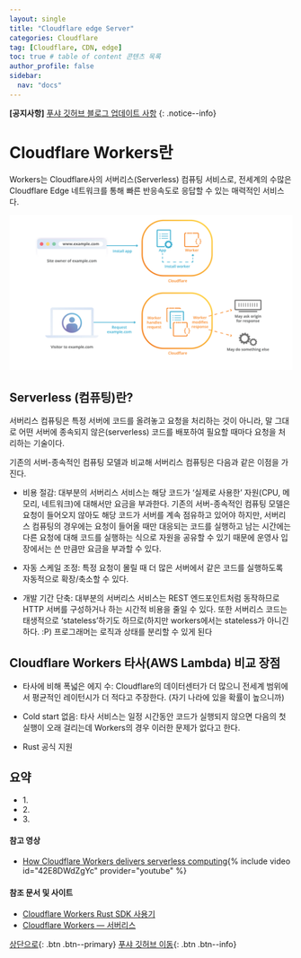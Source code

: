 ```yaml
---
layout: single
title: "Cloudflare edge Server"
categories: Cloudflare
tag: [Cloudflare, CDN, edge]
toc: true # table of content 콘텐츠 목록
author_profile: false
sidebar:
  nav: "docs"
---
```


**[공지사항]** [푸샤 깃허브 블로그 업데이트 사항](https://github.com/de24world/de24world.github.io)
{: .notice--info}

# Cloudflare Workers란

Workers는 Cloudflare사의 서버리스(Serverless) 컴퓨팅 서비스로, 전세계의 수많은 Cloudflare Edge 네트워크를 통해 빠른 반응속도로 응답할 수 있는 매력적인 서비스다.

<img src="/assets/images/Cloudflare/cloudflare-workers.png" />

## Serverless (컴퓨팅)란?

서버리스 컴퓨팅은 특정 서버에 코드를 올려놓고 요청을 처리하는 것이 아니라, 말 그대로 어떤 서버에 종속되지 않은(serverless) 코드를 배포하여 필요할 때마다 요청을 처리하는 기술이다.

기존의 서버-종속적인 컴퓨팅 모델과 비교해 서버리스 컴퓨팅은 다음과 같은 이점을 가진다.

- 비용 절감: 대부분의 서버리스 서비스는 해당 코드가 ‘실제로 사용한’ 자원(CPU, 메모리, 네트워크)에 대해서만 요금을 부과한다. 기존의 서버-종속적인 컴퓨팅 모델은 요청이 들어오지 않아도 해당 코드가 서버를 계속 점유하고 있어야 하지만, 서버리스 컴퓨팅의 경우에는 요청이 들어올 때만 대응되는 코드를 실행하고 남는 시간에는 다른 요청에 대해 코드를 실행하는 식으로 자원을 공유할 수 있기 때문에 운영사 입장에서는 쓴 만큼만 요금을 부과할 수 있다.

- 자동 스케일 조정: 특정 요청이 몰릴 때 더 많은 서버에서 같은 코드를 실행하도록 자동적으로 확장/축소할 수 있다.

- 개발 기간 단축: 대부분의 서버리스 서비스는 REST 엔드포인트처럼 동작하므로 HTTP 서버를 구성하거나 하는 시간적 비용을 줄일 수 있다. 또한 서버리스 코드는 태생적으로 ‘stateless’하기도 하므로(하지만 workers에서는 stateless가 아니긴 하다. :P) 프로그래머는 로직과 상태를 분리할 수 있게 된다

## Cloudflare Workers 타사(AWS Lambda) 비교 장점

- 타사에 비해 폭넓은 에지 수: Cloudflare의 데이터센터가 더 많으니 전세계 범위에서 평균적인 레이턴시가 더 적다고 주장한다. (자기 나라에 있을 확률이 높으니까)

- Cold start 없음: 타사 서비스는 일정 시간동안 코드가 실행되지 않으면 다음의 첫 실행이 오래 걸리는데 Workers의 경우 이러한 문제가 없다고 한다.

- Rust 공식 지원
<div class="notice--success">
<h2>요약</h2>
<ul>
  <li>1. </li>
  <li>2. </li>
  <li>3. </li>
</ul>
</div>

#### 참고 영상

- [How Cloudflare Workers delivers serverless computing](https://youtu.be/42E8DWdZgYc){% include video id="42E8DWdZgYc" provider="youtube" %}

#### 참조 문서 및 사이트

- [Cloudflare Workers Rust SDK 사용기](https://blog.cro.sh/posts/cloudflare-workers-rust/)
- [Cloudflare Workers — 서버리스](https://bbirec.medium.com/cloudflare-workers-%EC%84%9C%EB%B2%84%EB%A6%AC%EC%8A%A4-4de0d9d6aeb2)

[상단으로](#svg-란){: .btn .btn--primary}
[푸샤 깃허브 이동](https://github.com/de24world){: .btn .btn--info}
